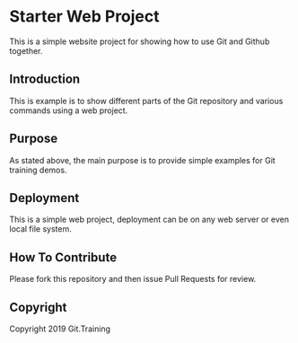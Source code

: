 # Starter Web Project



This is a simple website project for
showing how to use Git and Github together.

## Introduction

This is example is to show different parts
of the Git repository and various commands 
using a web project.

## Purpose

As stated above, the main purpose is to 
provide simple examples for Git training
demos.

## Deployment

This is a simple web project, deployment 
can be on any web server or even local 
file system.

## How To Contribute

Please fork this repository and then issue Pull Requests for 
review.

## Copyright

Copyright 2019 Git.Training